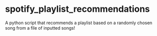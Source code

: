 # spotify_playlist_recommendations
A python script that recommends a playlist based on a randomly chosen song from a file of inputted songs!
